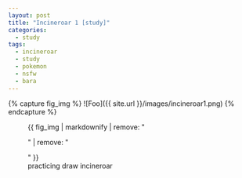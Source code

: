 ```yaml
---
layout: post
title: "Incineroar 1 [study]"
categories:
  - study
tags:
  - incineroar
  - study
  - pokemon
  - nsfw
  - bara
---
```


{% capture fig_img %}
![Foo]({{ site.url }}/images/incineroar1.png)
{% endcapture %}

<figure>
  {{ fig_img | markdownify | remove: "<p>" | remove: "</p>" }}
  <figcaption> practicing draw incineroar</figcaption>
</figure>

